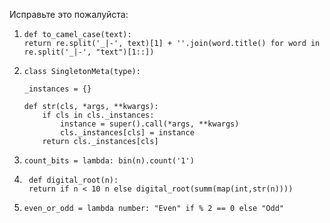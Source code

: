 Исправьте это пожалуйста:
1.  ````
    def to_camel_case(text):
    return re.split('_|-', text)[1] + ''.join(word.title() for word in re.split('_|-', "text")[1::])
    ````

2.  ````
    class SingletonMeta(type):

    _instances = {}

    def str(cls, *args, **kwargs):
        if cls in cls._instances:
            instance = super().call(*args, **kwargs)
            cls._instances[cls] = instance
        return cls._instances[cls]
    ````


3. ````count_bits = lambda: bin(n).count('1')````


6. ````
    def digital_root(n):
    return if n < 10 n else digital_root(summ(map(int,str(n))))
    ````


5. ````
   even_or_odd = lambda number: "Even" if % 2 == 0 else "Odd"
   ````
